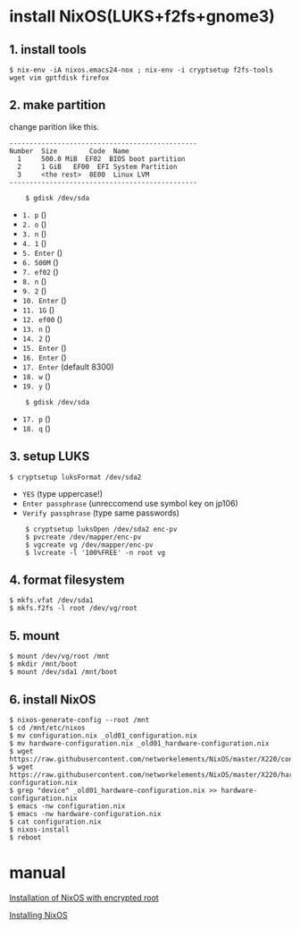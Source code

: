 # install NixOS(LUKS+f2fs+gnome3)
## 1. install tools
    $ nix-env -iA nixos.emacs24-nox ; nix-env -i cryptsetup f2fs-tools wget vim gptfdisk firefox  

## 2. make partition

change parition like this.
```
-----------------------------------------------
Number  Size        Code  Name
  1     500.0 MiB  EF02  BIOS boot partition
  2     1 GiB   EF00  EFI System Partition
  3     <the rest>  8E00  Linux LVM
-----------------------------------------------
```

```
    $ gdisk /dev/sda
```

- `1. p` ()
- `2. o` ()
- `3. n` ()
- `4. 1` ()
- `5. Enter` ()
- `6. 500M` ()
- `7. ef02` ()
- `8. n` ()
- `9. 2` ()
- `10. Enter` ()
- `11. 1G` ()
- `12. ef00` ()
- `13. n` ()
- `14. 2` ()
- `15. Enter` ()
- `16. Enter` ()
- `17. Enter` (default 8300)
- `18. w` ()
- `19. y` ()

```
    $ gdisk /dev/sda
```

- `17. p` ()
- `18. q` ()

## 3. setup LUKS 
    $ cryptsetup luksFormat /dev/sda2
    
- `YES` (type uppercase!)
- `Enter passphrase` (unreccomend use symbol key on jp106)
- `Verify passphrase` (type same passwords)

```
    $ cryptsetup luksOpen /dev/sda2 enc-pv
    $ pvcreate /dev/mapper/enc-pv
    $ vgcreate vg /dev/mapper/enc-pv
    $ lvcreate -l '100%FREE' -n root vg
```

## 4. format filesystem
    $ mkfs.vfat /dev/sda1
    $ mkfs.f2fs -l root /dev/vg/root

## 5. mount
    $ mount /dev/vg/root /mnt
    $ mkdir /mnt/boot
    $ mount /dev/sda1 /mnt/boot

## 6. install NixOS
    $ nixos-generate-config --root /mnt
    $ cd /mnt/etc/nixos
    $ mv configuration.nix _old01_configuration.nix
    $ mv hardware-configuration.nix _old01_hardware-configuration.nix
    $ wget https://raw.githubusercontent.com/networkelements/NixOS/master/X220/configuration.nix
    $ wget https://raw.githubusercontent.com/networkelements/NixOS/master/X220/hardware-configuration.nix
    $ grep "device" _old01_hardware-configuration.nix >> hardware-configuration.nix
    $ emacs -nw configuration.nix
    $ emacs -nw hardware-configuration.nix
    $ cat configuration.nix
    $ nixos-install
    $ reboot

manual
======
[Installation of NixOS with encrypted root](https://gist.github.com/martijnvermaat/76f2e24d0239470dd71050358b4d5134)

[Installing NixOS](https://chris-martin.org/2015/installing-nixos)

